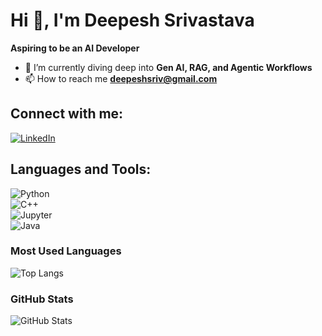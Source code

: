 # Hi 👋, I'm Deepesh Srivastava  
**Aspiring to be an AI Developer**  

- 🌱 I’m currently diving deep into **Gen AI, RAG, and Agentic Workflows**  
- 📫 How to reach me **[deepeshsriv@gmail.com](deepeshsriv@gmail.com)**  

## Connect with me:  
[![LinkedIn](https://img.shields.io/badge/LinkedIn-0A66C2?style=for-the-badge&logo=linkedin&logoColor=white)]([https://www.linkedin.com/in/your-profile/](https://www.linkedin.com/in/deepeshsr/))  

## Languages and Tools:  
![Python](https://img.shields.io/badge/Python-3776AB?style=for-the-badge&logo=python&logoColor=white)  
![C++](https://img.shields.io/badge/C++-00599C?style=for-the-badge&logo=cplusplus&logoColor=white)  
![Jupyter](https://img.shields.io/badge/Jupyter-F37626?style=for-the-badge&logo=jupyter&logoColor=white)  
![Java](https://img.shields.io/badge/Java-007396?style=for-the-badge&logo=java&logoColor=white)  

### **Most Used Languages**  
![Top Langs](https://github-readme-stats.vercel.app/api/top-langs/?username=your-username&layout=compact&theme=tokyonight)  

### **GitHub Stats**  
![GitHub Stats](https://github-readme-stats.vercel.app/api?username=your-username&show_icons=true&theme=tokyonight)  
